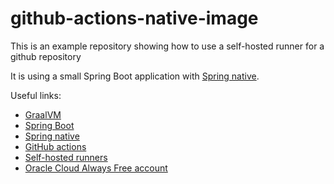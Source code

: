 # github-actions-native-image
This is an example repository showing how to use a self-hosted runner for a github repository

It is using a small Spring Boot application with [Spring native](https://docs.spring.io/spring-native/docs/current/reference/htmlsingle/#overview). 

Useful links: 
* [GraalVM](https://www.graalvm.org)
* [Spring Boot](https://spring.io/projects/spring-boot)
* [Spring native](https://docs.spring.io/spring-native/docs/current/reference/htmlsingle/#overview)
* [GitHub actions](https://docs.github.com/en/actions)
* [Self-hosted runners](https://docs.github.com/en/actions/hosting-your-own-runners/about-self-hosted-runners)
* [Oracle Cloud Always Free account](http://cloud.oracle.com/free) 
